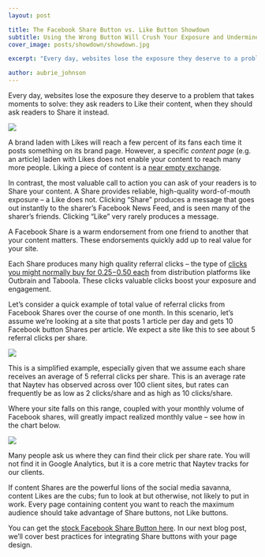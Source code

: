 ```yaml
---
layout: post

title: The Facebook Share Button vs. Like Button Showdown
subtitle: Using the Wrong Button Will Crush Your Exposure and Undermine Your Social Media Marketing
cover_image: posts/showdown/showdown.jpg

excerpt: "Every day, websites lose the exposure they deserve to a problem that takes moments to solve: they ask readers to Like their content, when they should ask readers to Share it instead."

author: aubrie_johnson
---
```


Every day, websites lose the exposure they deserve to a problem that takes moments to solve: they ask readers to Like their content, when they should ask readers to Share it instead.

<div class="full zoomable"><img src="/images/posts/showdown/vs.jpg"></div>

A brand laden with Likes will reach a few percent of its fans each time it posts something on its brand page. However, a specific _content page_ (e.g. an article) laden with Likes does not enable your content to reach many more people. Liking a piece of content is a [near empty exchange](https://blog.bufferapp.com/facebook-like-button).

In contrast, the most valuable call to action you can ask of your readers is to Share your content. A Share provides reliable, high-quality word-of-mouth exposure – a Like does not. Clicking “Share” produces a message that goes out instantly to the sharer’s Facebook News Feed, and is seen many of the sharer’s friends. Clicking “Like” very rarely produces a message.

A Facebook Share is a warm endorsement from one friend to another that your content matters. These endorsements quickly add up to real value for your site.

Each Share produces many high quality referral clicks – the type of [clicks you might normally buy for $0.25-$0.50 each](http://contently.com/strategist/2014/04/10/the-pros-cons-and-costs-of-the-top-10-content-distribution-platforms/) from distribution platforms like Outbrain and Taboola. These clicks valuable clicks boost your exposure and engagement.

Let’s consider a quick example of total value of referral clicks from Facebook Shares over the course of one month. In this scenario, let’s assume we’re looking at a site that posts 1 article per day and gets 10 Facebook button Shares per article. We expect a site like this to see about 5 referral clicks per share.

<div class="full zoomable"><img src="/images/posts/showdown/value.png"></div>

This is a simplified example, especially given that we assume each share receives an average of 5 referral clicks per share. This is an average rate that Naytev has observed across over 100 client sites, but rates can frequently be as low as 2 clicks/share and as high as 10 clicks/share.

Where your site falls on this range, coupled with your monthly volume of Facebook shares, will greatly impact realized monthly value – see how in the chart below.

<div class="full zoomable"><img src="/images/posts/showdown/graph_data.png"></div>

Many people ask us where they can find their click per share rate. You will not find it in Google Analytics, but it is a core metric that Naytev tracks for our clients.

If content Shares are the powerful lions of the social media savanna, content Likes are the cubs; fun to look at but otherwise, not likely to put in work. Every page containing content you want to reach the maximum audience should take advantage of Share buttons, not Like buttons.

You can get the [stock Facebook Share Button here](https://developers.facebook.com/docs/plugins/share-button). In our next blog post, we’ll cover best practices for integrating Share buttons with your page design.
